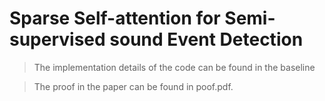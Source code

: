 # Sparse Self-attention for Semi-supervised sound Event Detection

> The implementation details of the code can be found in the baseline

> The proof in the paper can be found in poof.pdf.
